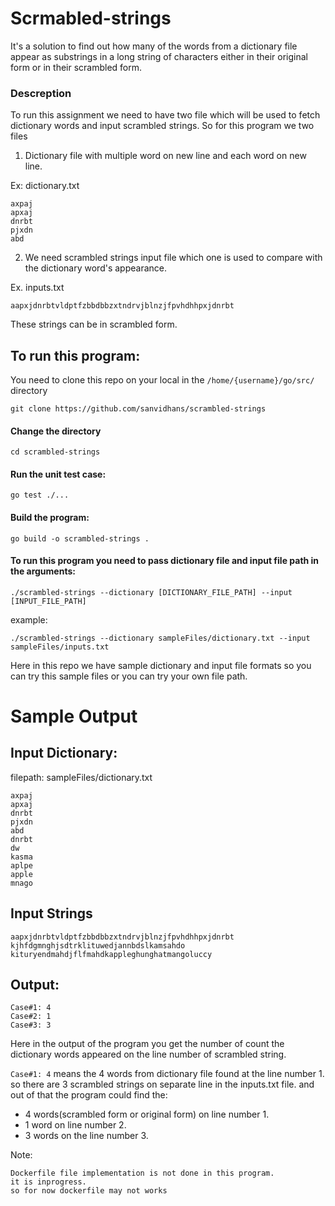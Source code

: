 # Scrmabled-strings
It's a solution to find out how many of the words from a dictionary file appear as substrings in a long string of
characters either in their original form or in their scrambled form.

### Descreption
To run this assignment we need to have two file which will be used to fetch dictionary words and input scrambled strings.
So for this program we two files
1. Dictionary file with multiple word on new line and each word on new line.

Ex: dictionary.txt
```
axpaj
apxaj
dnrbt
pjxdn
abd
```

2. We need scrambled strings input file which one is used to compare with the dictionary word's appearance.

Ex. inputs.txt
```
aapxjdnrbtvldptfzbbdbbzxtndrvjblnzjfpvhdhhpxjdnrbt
```
These strings can be in scrambled form.

## To run this program:
You need to clone this repo on your local in the `/home/{username}/go/src/`
directory
```
git clone https://github.com/sanvidhans/scrambled-strings
```

#### Change the directory
```
cd scrambled-strings
```

#### Run the unit test case:
```
go test ./...
```

#### Build the program:
```
go build -o scrambled-strings .
```

#### To run this program you need to pass dictionary file and input file path in the arguments:
```
./scrambled-strings --dictionary [DICTIONARY_FILE_PATH] --input [INPUT_FILE_PATH]
```

example:
```
./scrambled-strings --dictionary sampleFiles/dictionary.txt --input sampleFiles/inputs.txt 
```

Here in this repo we have sample dictionary and input file formats
so you can try this sample files or you can try your own file path.


# Sample Output
## Input Dictionary:
filepath: sampleFiles/dictionary.txt
```
axpaj
apxaj
dnrbt
pjxdn
abd
dnrbt
dw
kasma
aplpe
apple
mnago
```

## Input Strings
```
aapxjdnrbtvldptfzbbdbbzxtndrvjblnzjfpvhdhhpxjdnrbt
kjhfdgmnghjsdtrklituwedjannbdslkamsahdo
kituryendmahdjflfmahdkappleghunghatmangoluccy
```

## Output:
```
Case#1: 4
Case#2: 1
Case#3: 3
```
Here in the output of the program you get the number of count the dictionary words appeared on the line number of scrambled string.

`Case#1: 4` means the 4 words from dictionary file found at the line number 1.
so there are 3 scrambled strings on separate line in the inputs.txt file.
and out of that the program could find the:
- 4 words(scrambled form or original form) on line number 1.
- 1 word on line number 2.
- 3 words on the line number 3.




Note:
```
Dockerfile file implementation is not done in this program.
it is inprogress.
so for now dockerfile may not works
```
